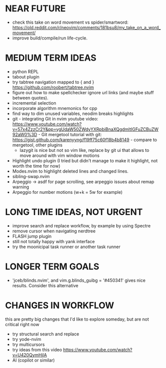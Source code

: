 # NEAR FUTURE 
- check this take on word movement vs spider/smartword:
    https://old.reddit.com/r/neovim/comments/181bsu8/my_take_on_a_word_movement/
- improve build/compile/run life-cycle. 

# MEDIUM TERM IDEAS
- python REPL
- tabout plugin
- try tabtree navigation mapped to { and } https://github.com/roobert/tabtree.nvim
- figure out how to make spellchecker ignore url links (and maybe stuff between quotes).
- incremental selection
- incorporate algorithm mnemonics for cpp
- find way to dim unused variables, neodim breaks highlights
- git
        - integrating Git in nvim youtube video: https://www.youtube.com/watch?v=57x4ZzzCr2Y&pp=ygUdaW50ZWdyYXRpbiBnaXQgdmltIGFuZCBuZW92aW0%3D
        - Git mergetool tutorial with git: https://gist.github.com/karenyyng/f19ff75c60f18b4b8149
        - compare to mergetool, other plugins
    - lazygit is nice but not so vim like, replace by git ui that allows to move around with vim window motions
- Highlight undo plugin (I tried but didn't manage to make it highlight, not worth the time for now)
- Modes.nvim to highlight deleted lines and changed lines.
- sibling-swap.nvim
- Arpeggio -> asdf for page scrolling, see arpeggio issues about remap warning
- Arpeggio for number motions (w+k = 5w for example)

# LONG TIME IDEAS, NOT URGENT
- improve search and replace workflow, by example by using Spectre
- remove cursor when navigating nerdtree
- FLASH jump plugin
- still not totally happy with yank interface
- try the moonicipal task runner or another task runner

# LONGER TERM GOALS
- 'jceb/blinds.nvim', and vim.g.blinds_guibg = '#450341' gives nice results. Consider this alternative

# CHANGES IN WORKFLOW
this are pretty big changes that I'd like to explore someday, but are not critical right now
- try structural search and replace
- try yode-nvim
- try multicursors
- try ideas from this video https://www.youtube.com/watch?v=U420QymHjlA
- AI (copilot or similar)
